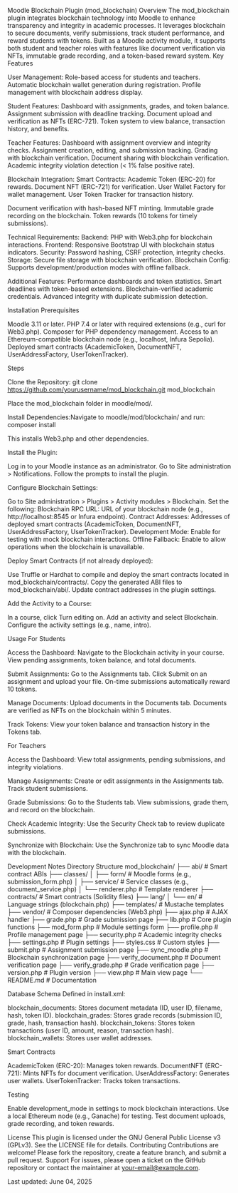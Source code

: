 Moodle Blockchain Plugin (mod_blockchain)
Overview
The mod_blockchain plugin integrates blockchain technology into Moodle to enhance transparency and integrity in academic processes. It leverages blockchain to secure documents, verify submissions, track student performance, and reward students with tokens. Built as a Moodle activity module, it supports both student and teacher roles with features like document verification via NFTs, immutable grade recording, and a token-based reward system.
Key Features

User Management:
Role-based access for students and teachers.
Automatic blockchain wallet generation during registration.
Profile management with blockchain address display.


Student Features:
Dashboard with assignments, grades, and token balance.
Assignment submission with deadline tracking.
Document upload and verification as NFTs (ERC-721).
Token system to view balance, transaction history, and benefits.


Teacher Features:
Dashboard with assignment overview and integrity checks.
Assignment creation, editing, and submission tracking.
Grading with blockchain verification.
Document sharing with blockchain verification.
Academic integrity violation detection (< 1% false positive rate).


Blockchain Integration:
Smart Contracts:
Academic Token (ERC-20) for rewards.
Document NFT (ERC-721) for verification.
User Wallet Factory for wallet management.
User Token Tracker for transaction history.


Document verification with hash-based NFT minting.
Immutable grade recording on the blockchain.
Token rewards (10 tokens for timely submissions).


Technical Requirements:
Backend: PHP with Web3.php for blockchain interactions.
Frontend: Responsive Bootstrap UI with blockchain status indicators.
Security: Password hashing, CSRF protection, integrity checks.
Storage: Secure file storage with blockchain verification.
Blockchain Config: Supports development/production modes with offline fallback.


Additional Features:
Performance dashboards and token statistics.
Smart deadlines with token-based extensions.
Blockchain-verified academic credentials.
Advanced integrity with duplicate submission detection.



Installation
Prerequisites

Moodle 3.11 or later.
PHP 7.4 or later with required extensions (e.g., curl for Web3.php).
Composer for PHP dependency management.
Access to an Ethereum-compatible blockchain node (e.g., localhost, Infura Sepolia).
Deployed smart contracts (AcademicToken, DocumentNFT, UserAddressFactory, UserTokenTracker).

Steps

Clone the Repository:
git clone https://github.com/yourusername/mod_blockchain.git mod_blockchain

Place the mod_blockchain folder in moodle/mod/.

Install Dependencies:Navigate to moodle/mod/blockchain/ and run:
composer install

This installs Web3.php and other dependencies.

Install the Plugin:

Log in to your Moodle instance as an administrator.
Go to Site administration > Notifications.
Follow the prompts to install the plugin.


Configure Blockchain Settings:

Go to Site administration > Plugins > Activity modules > Blockchain.
Set the following:
Blockchain RPC URL: URL of your blockchain node (e.g., http://localhost:8545 or Infura endpoint).
Contract Addresses: Addresses of deployed smart contracts (AcademicToken, DocumentNFT, UserAddressFactory, UserTokenTracker).
Development Mode: Enable for testing with mock blockchain interactions.
Offline Fallback: Enable to allow operations when the blockchain is unavailable.




Deploy Smart Contracts (if not already deployed):

Use Truffle or Hardhat to compile and deploy the smart contracts located in mod_blockchain/contracts/.
Copy the generated ABI files to mod_blockchain/abi/.
Update contract addresses in the plugin settings.


Add the Activity to a Course:

In a course, click Turn editing on.
Add an activity and select Blockchain.
Configure the activity settings (e.g., name, intro).



Usage
For Students

Access the Dashboard:
Navigate to the Blockchain activity in your course.
View pending assignments, token balance, and total documents.


Submit Assignments:
Go to the Assignments tab.
Click Submit on an assignment and upload your file.
On-time submissions automatically reward 10 tokens.


Manage Documents:
Upload documents in the Documents tab.
Documents are verified as NFTs on the blockchain within 5 minutes.


Track Tokens:
View your token balance and transaction history in the Tokens tab.



For Teachers

Access the Dashboard:
View total assignments, pending submissions, and integrity violations.


Manage Assignments:
Create or edit assignments in the Assignments tab.
Track student submissions.


Grade Submissions:
Go to the Students tab.
View submissions, grade them, and record on the blockchain.


Check Academic Integrity:
Use the Security Check tab to review duplicate submissions.


Synchronize with Blockchain:
Use the Synchronize tab to sync Moodle data with the blockchain.



Development Notes
Directory Structure
mod_blockchain/
├── abi/                    # Smart contract ABIs
├── classes/
│   ├── form/               # Moodle forms (e.g., submission_form.php)
│   ├── service/            # Service classes (e.g., document_service.php)
│   └── renderer.php        # Template renderer
├── contracts/              # Smart contracts (Solidity files)
├── lang/
│   └── en/                 # Language strings (blockchain.php)
├── templates/              # Mustache templates
├── vendor/                 # Composer dependencies (Web3.php)
├── ajax.php                # AJAX handler
├── grade.php               # Grade submission page
├── lib.php                 # Core plugin functions
├── mod_form.php            # Module settings form
├── profile.php             # Profile management page
├── security.php            # Academic integrity checks
├── settings.php            # Plugin settings
├── styles.css              # Custom styles
├── submit.php              # Assignment submission page
├── sync_moodle.php         # Blockchain synchronization page
├── verify_document.php     # Document verification page
├── verify_grade.php        # Grade verification page
├── version.php             # Plugin version
├── view.php                # Main view page
└── README.md               # Documentation

Database Schema
Defined in install.xml:

blockchain_documents: Stores document metadata (ID, user ID, filename, hash, token ID).
blockchain_grades: Stores grade records (submission ID, grade, hash, transaction hash).
blockchain_tokens: Stores token transactions (user ID, amount, reason, transaction hash).
blockchain_wallets: Stores user wallet addresses.

Smart Contracts

AcademicToken (ERC-20): Manages token rewards.
DocumentNFT (ERC-721): Mints NFTs for document verification.
UserAddressFactory: Generates user wallets.
UserTokenTracker: Tracks token transactions.

Testing

Enable development_mode in settings to mock blockchain interactions.
Use a local Ethereum node (e.g., Ganache) for testing.
Test document uploads, grade recording, and token rewards.

License
This plugin is licensed under the GNU General Public License v3 (GPLv3). See the LICENSE file for details.
Contributing
Contributions are welcome! Please fork the repository, create a feature branch, and submit a pull request.
Support
For issues, please open a ticket on the GitHub repository or contact the maintainer at your-email@example.com.

Last updated: June 04, 2025

